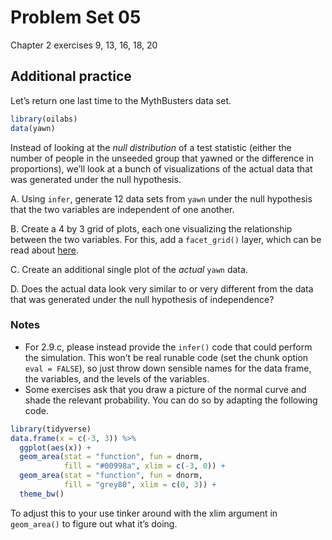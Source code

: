 Problem Set 05
================

Chapter 2 exercises 9, 13, 16, 18, 20

## Additional practice

Let’s return one last time to the MythBusters data set.

``` r
library(oilabs)
data(yawn)
```

Instead of looking at the *null distribution* of a test statistic
(either the number of people in the unseeded group that yawned or the
difference in proportions), we’ll look at a bunch of visualizations of
the actual data that was generated under the null hypothesis.

A. Using `infer`, generate 12 data sets from `yawn` under the null
hypothesis that the two variables are independent of one another.

B. Create a 4 by 3 grid of plots, each one visualizing the relationship
between the two variables. For this, add a `facet_grid()` layer, which
can be read about
[here](https://ggplot2.tidyverse.org/reference/facet_grid.html).

C. Create an additional single plot of the *actual* `yawn` data.

D. Does the actual data look very similar to or very different from the
data that was generated under the null hypothesis of independence?

### Notes

  - For 2.9.c, please instead provide the `infer()` code that could
    perform the simulation. This won’t be real runable code (set the
    chunk option `eval = FALSE`), so just throw down sensible names for
    the data frame, the variables, and the levels of the variables.
  - Some exercises ask that you draw a picture of the normal curve and
    shade the relevant probability. You can do so by adapting the
    following code.

<!-- end list -->

``` r
library(tidyverse)
data.frame(x = c(-3, 3)) %>%
  ggplot(aes(x)) +
  geom_area(stat = "function", fun = dnorm, 
            fill = "#00998a", xlim = c(-3, 0)) +
  geom_area(stat = "function", fun = dnorm, 
            fill = "grey80", xlim = c(0, 3)) +
  theme_bw()
```

To adjust this to your use tinker around with the xlim argument in
`geom_area()` to figure out what it’s doing.
